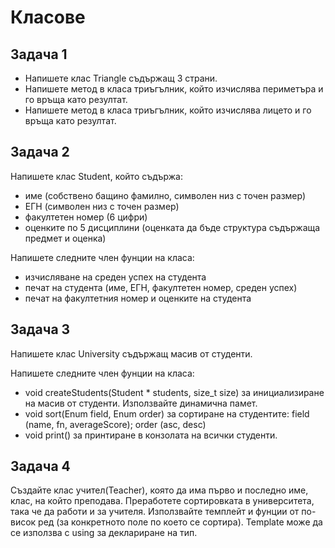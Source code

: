 # Класове

## Задача 1
- Напишете клас Triangle съдържащ 3 страни. 
- Напишете метод в класа триъгълник, който изчислява периметъра и го връща като резултат.
- Напишете метод в класа триъгълник, който изчислява лицето и го връща като резултат.

## Задача 2
Напишете клас Student, който съдържа:  

- име (собствено бащино фамилно, символен низ с точен размер) 	
- ЕГН (символен низ с точен размер)   
- факултетен номер (6 цифри) 	
- оценките по 5 дисциплини (оценката да бъде структура съдържаща предмет и оценка)   

Напишете следните член фунции на класа:
- изчисляване на среден успех на студента
- печат на студента (име, ЕГН, факултетен номер, среден успех)
- печат на факултетния номер и оценките на студента

## Задача 3
Напишете клас University съдържащ масив от студенти.  

Напишете следните член фунции на класа:
- void createStudents(Student * students, size_t size) за инициализиране на масив от студенти. Използвайте динамична памет.   
- void sort(Enum field, Enum order) за сортиране на студентите: field (name, fn, averageScore); order (asc, desc)  
- void print() за принтиране в конзолата на всички студенти.  

## Задача 4
Създайте клас учител(Teacher), която да има първо и последно име, клас, на който преподава. 
Преработете сортировката в университета, така че да работи и за учителя. Използвайте темплейт и фунции от по-висок ред (за конкретното поле по което се сортира). Template може да се използва с using за деклариране на тип.
